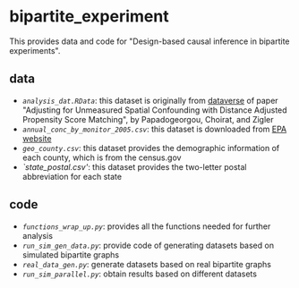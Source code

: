 # bipartite_experiment
This provides data and code for "Design-based causal inference in bipartite experiments".

## data
- *`analysis_dat.RData`*: this dataset is originally from [dataverse](https://dataverse.harvard.edu/dataverse/dapsm) of paper "Adjusting for Unmeasured Spatial Confounding with Distance Adjusted Propensity Score Matching", by Papadogeorgou, Choirat, and Zigler
- *`annual_conc_by_monitor_2005.csv`*: this dataset is downloaded from [EPA website](https://aqs.epa.gov/aqsweb/airdata/download_files.html)
- *`geo_county.csv`*: this dataset provides the demographic information of each county, which is from the census.gov
- *`state_postal.csv'*: this dataset provides the two-letter postal abbreviation for each state

## code
- *`functions_wrap_up.py`*: provides all the functions needed for further analysis
- *`run_sim_gen_data.py`*: provide code of generating datasets based on simulated bipartite graphs
- *`real_data_gen.py`*: generate datasets based on real bipartite graphs
- *`run_sim_parallel.py`*: obtain results based on different datasets
